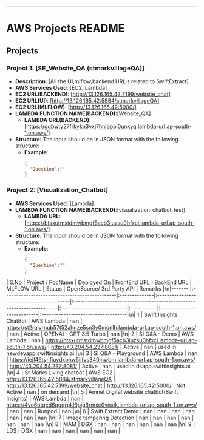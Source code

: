 ---
# AWS Projects README

## Projects

### Project 1: [SE_Website_QA (stmarkvillageQA)]
- **Description**: [All the UI,mlflow,backend URL's related to SwiftExtract]
- **AWS Services Used**: [EC2, Lambda]
- **EC2 URL(BACKEND)**: [http://13.126.165.42:7199/website_chat]
- **EC2 URL(UI)**: [http://13.126.165.42:5884/stmarkvillageQA]
- **EC2 URL(MLFLOW)**: [http://13.126.165.42:5000/]
- **LAMBDA FUNCTION NAME(BACKEND)**:[Website_QA]
  - **LAMBDA URL(BACKEND)**: [https://gqbwty27frkykn3vxj7hnlbppi0unkyq.lambda-url.ap-south-1.on.aws/]
- **Structure**: The input should be in JSON format with the following structure:
  - **Example**:
    ```json
    {
      "Question":""
    }
    ```

### Project 2: [Visualization_Chatbot] 
- **AWS Services Used**: [Lambda]
- **LAMBDA FUNCTION NAME(BACKEND)**:[visualization_chatbot_test]
  - **LAMBDA URL**: [https://btsxutmstdmwbmgf5acb3iuzsu0hfxci.lambda-url.ap-south-1.on.aws/]
- **Structure**: The input should be in JSON format with the following structure:
  - **Example**:
    ```json
    {
      "Question":""
    }
    ```

    

|   S.No | Project / PocName                             | Deployed On   | FrontEnd URL                              | BackEnd URL                                                            | MLFLOW URL                 | Status     | OpenSource/ 3rd Party API   | Remarks                            |\n|-------:|:----------------------------------------------|:--------------|:------------------------------------------|:-----------------------------------------------------------------------|:---------------------------|:-----------|:----------------------------|:-----------------------------------|\n|      1 | Swift Insights ChatBot                        | AWS Lambda    | nan                                       | https://st2rqlvrnub57t52ahnze5sn3y0mqnlh.lambda-url.ap-south-1.on.aws/ | nan                        | Active     | OPENAI - GPT 3.5 Turbo      | nan                                |\n|      2 | SI Q&A - Demo                                 | AWS Lambda    | nan                                       | https://btsxutmstdmwbmgf5acb3iuzsu0hfxci.lambda-url.ap-south-1.on.aws/ | http://43.204.54.237:8081/ | Active     | nan                         | used in newdevapp.swiftinsights.ai |\n|      3 | SI Q&A - Playground                           | AWS Lambda    | nan                                       | https://iejf46tynfiuydxbhw5iifvs340jnwbm.lambda-url.ap-south-1.on.aws/ | http://43.204.54.237:8081/ | Active     | nan                         | used in dsapp.swiftinsights.ai     |\n|      4 | St Marks Living chatbot                       | AWS EC2       | http://13.126.165.42:5884/stmarkvillageQA | http://13.126.165.42:7199/website_chat                                 | http://13.126.165.42:5000/ | Not Active | nan                         | on demand                          |\n|      5 | Amnet Digital website chatbot(Swift Insights) | AWS Lambda    | nan                                       | https://4vo6otqcd6qgqrpkl6pig6rmxe0vnxik.lambda-url.ap-south-1.on.aws/ | nan                        | nan        | Runpod                      | nan                                |\n|      6 | Swift Extract Demo                            | nan           | nan                                       | nan                                                                    | nan                        | nan        | nan                         | nan                                |\n|      7 | Image tampering Detection                     | nan           | nan                                       | nan                                                                    | nan                        | nan        | nan                         | nan                                |\n|      8 | MAM                                           | DGX           | nan                                       | nan                                                                    | nan                        | nan        | nan                         | nan                                |\n|      9 | LDS                                           | DGX           | nan                                       | nan                                                                    | nan                        | nan        | nan                         | nan                                |

